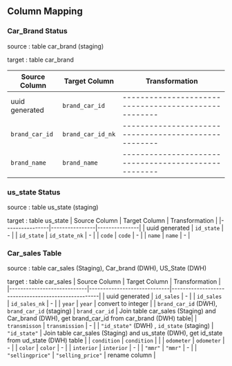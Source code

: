 
## Column Mapping

### Car_Brand Status
source : table car_brand  (staging)

target : table car_brand

| Source Column   | Target Column   | Transformation                                   |
|----------------|----------------|----------------------------------------------------|
| uuid generated | `brand_car_id` |----------------------------------------------------|
| `brand_car_id` | `brand_car_id_nk` |----------------------------------------------------|
| `brand_name`        | `brand_name`        |----------------------------------------------------|




### us_state  Status
source : table us_state (staging)

target : table us_state
| Source Column   | Target Column   | Transformation |
|----------------|----------------|---------------|
| uuid generated  | `id_state`   | - |
| `id_state`        | `id_state_nk`        | - |
| `code`   | `code`   | - |
| `name`   | `name`   | - |


### Car_sales Table
source : table car_sales (Staging), Car_brand (DWH), US_State (DWH)

target : table car_sales
| Source Column              | Target Column                | Transformation                                      |
|----------------------------|-----------------------------|----------------------------------------------------|
| uuid generated             | `id_sales`              | - |
| `id_sales`                      | `id_sales_nk`                       | - |
| `year`                      | `year`                       | convert to integer |
| `brand_car_id` (DWH),    `brand_car_id` (staging)           | `brand_car_id`                | Join  table car_sales (Staging) and Car_brand (DWH), get brand_car_id from car_brand (DWH) table|
| `transmisson`             | `transmission`              | - |
| `"id_state"`    (DWH) , `id_state` (staging)           | `"id_state"`                 | Join  table car_sales (Staging) and us_state (DWH), get id_state from ud_state (DWH) table |
| `condition`                  | `condition`                   |  |
| `odometer`                  | `odometer`                   | - |
| `color`                     | `color`                      | - |
| `interior`                  | `interior`                   | - |
| `"mmr"`                    | `"mmr"`                     | - |
| `"sellingprice"`                  | `"selling_price"`                   | rename column |

